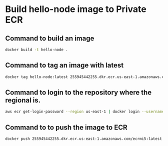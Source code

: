# Build hello-node image to Private ECR

## Command to build an image

```sh
docker build -t hello-node .
```

## Command to tag an image with latest

```sh
docker tag hello-node:latest 255945442255.dkr.ecr.us-east-1.amazonaws.com/ecrmi5:latest
```

## Command to login to the repository where the regional is. 

```sh
aws ecr get-login-password --region us-east-1 | docker login --username AWS --password-stdin 255945442255.dkr.ecr.us-east-1.amazonaws.com
```

## Command to to push the image to ECR

```sh
docker push 255945442255.dkr.ecr.us-east-1.amazonaws.com/ecrmi5:latest
```
